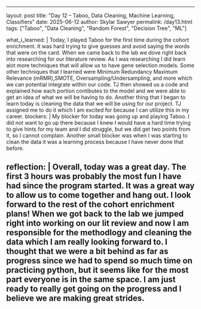 ---
layout: post
title: "Day 12 – Taboo, Data Cleaning, Machine Learning, Classifiers"
date: 2025-06-12
author: Skylar Sawyer
permalink: /day13.html
tags: ["Taboo", "Data Cleaning", "Random Forest", "Decision Tree", "ML"]

what_i_learned: |
  Today, I played Taboo for the first time during the cohort enrichment. It was hard trying to give guesses and avoid saying the words that were on the card. When we came back to the lab we dove right back into researching for our literature review. As I was researching I did learn alot more techniques that will allow us to have gene selection models. Some other techniques that I learned were Minimum Redundancy Maximum Relevance (mRMR),SMOTE, Oversampling/Undersampling, and more which we can potential integrate within our code. TJ then showed us a code and explained how each portion contibutes to the model and we were able to get an idea of what we will be having to do. Another thing that I began to learn today is cleaning the data that we will be using for our project. TJ assigned me to do it which I am excited for because I can utilize this in my career. 
blockers: |
   My blocker for today was going up and playing Taboo. I did not want to go up there because I knew I would have a hard time trying to give hints for my team and I did struggle, but we did get two points from it, so I cannot complain. Another small blocker was when I was starting to clean the data it was a learning process because I have never done that before. 
   
reflection: |
  Overall, today was a great day. The first 3 hours was probably the most fun I have had since the program started. It was a great way to allow us to come together and hang out. I look forward to the rest of the cohort enrichment plans! When we got back to the lab we jumped right into working on our lit review and now I am responsible for the methodlogy and cleaning the data which I am really looking forward to. I thought that we were a bit behind as far as progress since we had to spend so much time on practicing python, but it seems like for the most part everyone is in the same space. I am just ready to really get going on the progress and I believe we are making great strides. 
  ---
